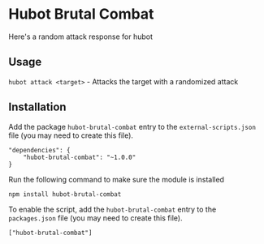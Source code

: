 # Hubot Brutal Combat
Here's a random attack response for hubot

## Usage

`hubot attack <target>` - Attacks the target with a randomized attack

## Installation

Add the package `hubot-brutal-combat` entry to the `external-scripts.json` file (you may need to create this file).

```
"dependencies": {
	"hubot-brutal-combat": "~1.0.0"
}
```

Run the following command to make sure the module is installed

```
npm install hubot-brutal-combat
```

To enable the script, add the `hubot-brutal-combat` entry to the `packages.json` file (you may need to create this file).

```
["hubot-brutal-combat"]
```
